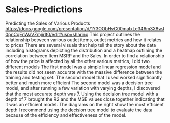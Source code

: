 # Sales-Predictions
Predicting the Sales of Various Products
https://docs.google.com/presentation/d/1Y3OObHvC00maIxLe346m3X8wJ0pnCgEnWaVZmjjrIt0/edit?usp=sharing
This project outlines the relationship between various outlet items, outlet metrics and how it relates to prices
There are several visuals that help tell the story about the data including histograms depicting the distribution and a heatmap outlining the correlation between Item MSRP and the Sales.
In order to find a relationship of how the price is affected by all the other various metrics, I did two different models
The first model was a simple linear regression model and the results did not seem accurate with the massive difference between the training and testing set. The second model that I used worked significantly better and much more efficient
The second model was a decision tree model, and after running a few variation with varying depths, I discovered that the most accurate depth was 7. Using the decision tree model with a depth of 7 brought the R2 and the MSE values close together indicating that it was an efficient model. The diagrams on the right show the most efficient depth
I recommend using the decision tree model to evaluate the data because of the efficiency and effectiveness of the model.
